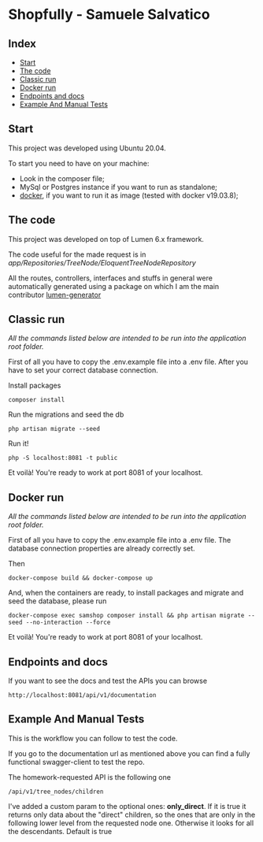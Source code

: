 # Shopfully - Samuele Salvatico

## Index

- [Start](#start)
- [The code](#the-code)
- [Classic run](#classic-run)
- [Docker run](#docker-run)
- [Endpoints and docs](#endpoints-and-docs)
- [Example And Manual Tests](#example-and-manual-tests)

## Start

This project was developed using Ubuntu 20.04.

To start you need to have on your machine:

- Look in the composer file;
- MySql or Postgres instance if you want to run as standalone;
- [docker](https://docker.com), if you want to run it as image (tested with docker v19.03.8);

## The code

This project was developed on top of Lumen 6.x framework.

The code useful for the made request is in *app/Repositories/TreeNode/EloquentTreeNodeRepository*

All the routes, controllers, interfaces and stuffs in general were automatically generated using a package on which I am the main contributor [lumen-generator](https://github.com/cwssrl/eloquent-lumen-generator) 

## Classic run

*All the commands listed below are intended to be run into the application root folder.*

First of all you have to copy the .env.example file into a .env file.
After you have to set your correct database connection.

Install packages
```
composer install
```

Run the migrations and seed the db
```
php artisan migrate --seed
```

Run it!
```
php -S localhost:8081 -t public
```

Et voilà! You're ready to work at port 8081 of your localhost.

## Docker run

*All the commands listed below are intended to be run into the application root folder.*

First of all you have to copy the .env.example file into a .env file.
The database connection properties are already correctly set.

Then
```
docker-compose build && docker-compose up
```

And, when the containers are ready, to install packages and migrate and seed the database, please run
```
docker-compose exec samshop composer install && php artisan migrate --seed --no-interaction --force
```

Et voilà! You're ready to work at port 8081 of your localhost.

## Endpoints and docs

If you want to see the docs and test the APIs you can browse

```
http://localhost:8081/api/v1/documentation
```

## Example And Manual Tests

This is the workflow you can follow to test the code.

If you go to the documentation url as mentioned above you can find a fully functional swagger-client to test the repo.

The homework-requested API is the following one
```
/api/v1/tree_nodes/children
```

I've added a custom param to the optional ones: **only_direct**. If it is true it returns only data about the "direct" children, so the ones that are only in the following lower level from the requested node one. Otherwise it looks for all the descendants. Default is true
